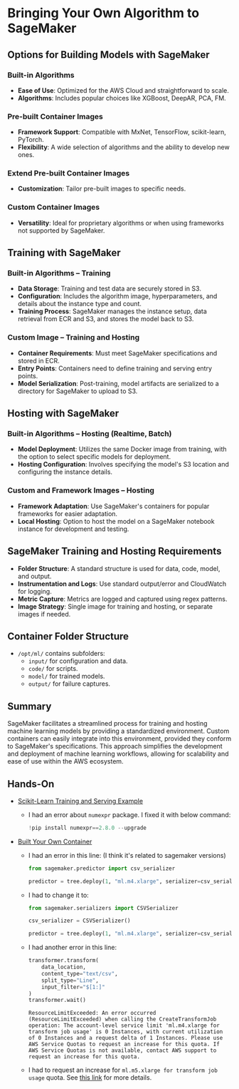 # Bringing Your Own Algorithm to SageMaker

## Options for Building Models with SageMaker

### Built-in Algorithms
- **Ease of Use**: Optimized for the AWS Cloud and straightforward to scale.
- **Algorithms**: Includes popular choices like XGBoost, DeepAR, PCA, FM.

### Pre-built Container Images
- **Framework Support**: Compatible with MxNet, TensorFlow, scikit-learn, PyTorch.
- **Flexibility**: A wide selection of algorithms and the ability to develop new ones.

### Extend Pre-built Container Images
- **Customization**: Tailor pre-built images to specific needs.

### Custom Container Images
- **Versatility**: Ideal for proprietary algorithms or when using frameworks not supported by SageMaker.

## Training with SageMaker

### Built-in Algorithms – Training
- **Data Storage**: Training and test data are securely stored in S3.
- **Configuration**: Includes the algorithm image, hyperparameters, and details about the instance type and count.
- **Training Process**: SageMaker manages the instance setup, data retrieval from ECR and S3, and stores the model back to S3.

### Custom Image – Training and Hosting
- **Container Requirements**: Must meet SageMaker specifications and stored in ECR.
- **Entry Points**: Containers need to define training and serving entry points.
- **Model Serialization**: Post-training, model artifacts are serialized to a directory for SageMaker to upload to S3.

## Hosting with SageMaker

### Built-in Algorithms – Hosting (Realtime, Batch)
- **Model Deployment**: Utilizes the same Docker image from training, with the option to select specific models for deployment.
- **Hosting Configuration**: Involves specifying the model's S3 location and configuring the instance details.

### Custom and Framework Images – Hosting
- **Framework Adaptation**: Use SageMaker's containers for popular frameworks for easier adaptation.
- **Local Hosting**: Option to host the model on a SageMaker notebook instance for development and testing.

## SageMaker Training and Hosting Requirements

- **Folder Structure**: A standard structure is used for data, code, model, and output.
- **Instrumentation and Logs**: Use standard output/error and CloudWatch for logging.
- **Metric Capture**: Metrics are logged and captured using regex patterns.
- **Image Strategy**: Single image for training and hosting, or separate images if needed.

## Container Folder Structure

- `/opt/ml/` contains subfolders:
  - `input/` for configuration and data.
  - `code/` for scripts.
  - `model/` for trained models.
  - `output/` for failure captures.

## Summary

SageMaker facilitates a streamlined process for training and hosting machine learning models by providing a standardized environment. Custom containers can easily integrate into this environment, provided they conform to SageMaker's specifications. This approach simplifies the development and deployment of machine learning workflows, allowing for scalability and ease of use within the AWS ecosystem.


## Hands-On

- [Scikit-Learn Training and Serving Example](https://github.com/ChandraLingam/AmazonSageMakerCourse/blob/master/CustomAlgorithm/ScikitLearn/Iris/iris_scikit_learn_training_and_serving.ipynb)

    - I had an error about `numexpr` package. I fixed it with below command:

        ```python
        !pip install numexpr==2.8.0 --upgrade
        ```

- [Built Your Own Container](https://github.com/aws/amazon-sagemaker-examples/blob/main/advanced_functionality/scikit_bring_your_own/scikit_bring_your_own.ipynb)

    - I had an error in this line: (I think it's related to sagemaker versions)
    
        ```python
        from sagemaker.predictor import csv_serializer

        predictor = tree.deploy(1, "ml.m4.xlarge", serializer=csv_serializer)
        ```
    
    - I had to change it to:
    
        ```python
        from sagemaker.serializers import CSVSerializer

        csv_serializer = CSVSerializer()

        predictor = tree.deploy(1, "ml.m4.xlarge", serializer=csv_serializer)
        ```

    - I had another error in this line: 

        ```python
        transformer.transform(
            data_location, 
            content_type="text/csv", 
            split_type="Line", 
            input_filter="$[1:]"
        )
        transformer.wait()
        ```

        ```
        ResourceLimitExceeded: An error occurred (ResourceLimitExceeded) when calling the CreateTransformJob operation: The account-level service limit 'ml.m4.xlarge for transform job usage' is 0 Instances, with current utilization of 0 Instances and a request delta of 1 Instances. Please use AWS Service Quotas to request an increase for this quota. If AWS Service Quotas is not available, contact AWS support to request an increase for this quota.
        ```

    - I had to request an increase for `ml.m5.xlarge for transform job usage` quota. See [this link](https://repost.aws/knowledge-center/sagemaker-resource-limit-exceeded-error) for more details.

